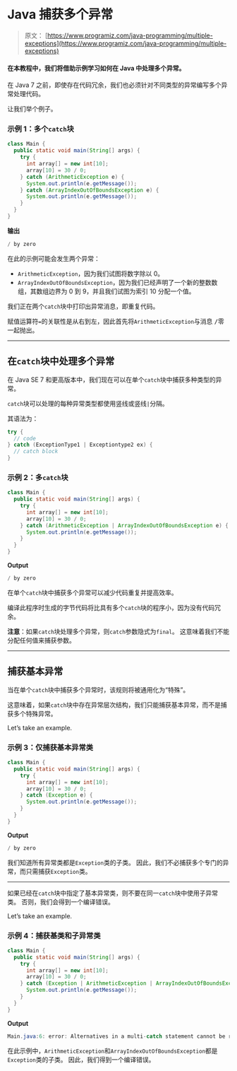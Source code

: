 # Java 捕获多个异常

> 原文： [https://www.programiz.com/java-programming/multiple-exceptions](https://www.programiz.com/java-programming/multiple-exceptions)

#### 在本教程中，我们将借助示例学习如何在 Java 中处理多个异常。

在 Java 7 之前，即使存在代码冗余，我们也必须针对不同类型的异常编写多个异常处理代码。

让我们举个例子。

### 示例 1：多个`catch`块

```java
class Main {
  public static void main(String[] args) {
    try {
      int array[] = new int[10];
      array[10] = 30 / 0;
    } catch (ArithmeticException e) {
      System.out.println(e.getMessage());
    } catch (ArrayIndexOutOfBoundsException e) {
      System.out.println(e.getMessage());
    } 
  }
} 
```

**输出**

```java
/ by zero 
```

在此的示例可能会发生两个异常：

*   `ArithmeticException`，因为我们试图将数字除以 0。
*   `ArrayIndexOutOfBoundsException`，因为我们已经声明了一个新的整数数组，其数组边界为 0 到 9，并且我们试图为索引 10 分配一个值。

我们正在两个`catch`块中打印出异常消息，即重复代码。

赋值运算符`=`的关联性是从右到左，因此首先将`ArithmeticException`与消息 <samp>/零一起抛出</samp>。

* * *

## 在`catch`块中处理多个异常

在 Java SE 7 和更高版本中，我们现在可以在单个`catch`块中捕获多种类型的异常。

`catch`块可以处理的每种异常类型都使用竖线或竖线`|`分隔。

其语法为：

```java
try {
  // code
} catch (ExceptionType1 | Exceptiontype2 ex) { 
  // catch block
} 
```

### 示例 2：多`catch`块

```java
class Main {
  public static void main(String[] args) {
    try {
      int array[] = new int[10];
      array[10] = 30 / 0;
    } catch (ArithmeticException | ArrayIndexOutOfBoundsException e) {
      System.out.println(e.getMessage());
    }
  }
} 
```

**Output**

```java
/ by zero 
```

在单个`catch`块中捕获多个异常可以减少代码重复并提高效率。

编译此程序时生成的字节代码将比具有多个`catch`块的程序小，因为没有代码冗余。

**注意**：如果`catch`块处理多个异常，则`catch`参数隐式为`final`。 这意味着我们不能分配任何值来捕获参数。

* * *

## 捕获基本异常

当在单个`catch`块中捕获多个异常时，该规则将被通用化为“特殊”。

这意味着，如果`catch`块中存在异常层次结构，我们只能捕获基本异常，而不是捕获多个特殊异常。

Let’s take an example.

### 示例 3：仅捕获基本异常类

```java
class Main {
  public static void main(String[] args) {
    try {
      int array[] = new int[10];
      array[10] = 30 / 0;
    } catch (Exception e) {
      System.out.println(e.getMessage());
    }
  }
} 
```

**Output**

```java
/ by zero 
```

我们知道所有异常类都是`Exception`类的子类。 因此，我们不必捕获多个专门的异常，而只需捕获`Exception`类。

* * *

如果已经在`catch`块中指定了基本异常类，则不要在同一`catch`块中使用子异常类。 否则，我们会得到一个编译错误。

Let’s take an example.

### 示例 4：捕获基类和子异常类

```java
class Main {
  public static void main(String[] args) {
    try {
      int array[] = new int[10];
      array[10] = 30 / 0;
    } catch (Exception | ArithmeticException | ArrayIndexOutOfBoundsException e) {
      System.out.println(e.getMessage());
    }
  }
} 
```

**Output**

```java
Main.java:6: error: Alternatives in a multi-catch statement cannot be related by subclassing 
```

在此示例中，`ArithmeticException`和`ArrayIndexOutOfBoundsException`都是`Exception`类的子类。 因此，我们得到一个编译错误。